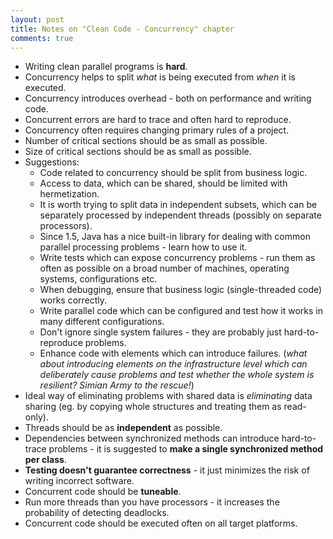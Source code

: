 ```yaml
---
layout: post
title: Notes on "Clean Code - Concurrency" chapter 
comments: true
---
```


  * Writing clean parallel programs is **hard**.
  * Concurrency helps to split _what_ is being executed from _when_ it is executed.
  * Concurrency introduces overhead - both on performance and writing code.
  * Concurrent errors are hard to trace and often hard to reproduce.
  * Concurrency often requires changing primary rules of a project.
  * Number of critical sections should be as small as possible.
  * Size of critical sections should be as small as possible.
  * Suggestions:
    * Code related to concurrency should be split from business logic.
    * Access to data, which can be shared, should be limited with hermetization.
    * It is worth trying to split data in independent subsets, which can be separately processed by independent threads (possibly on separate processors).
    * Since 1.5, Java has a nice built-in library for dealing with common parallel processing problems - learn how to use it.
    * Write tests which can expose concurrency problems - run them as often as possible on a broad number of machines, operating systems, configurations etc. 
    * When debugging, ensure that business logic (single-threaded code) works correctly.
    * Write parallel code which can be configured and test how it works in many different configurations.
    * Don't ignore single system failures - they are probably just hard-to-reproduce problems. 
    * Enhance code with elements which can introduce failures. (_what about introducing elements on the infrastructure level which can deliberately cause problems and test whether the whole system is resilient? Simian Army to the rescue!_)
  * Ideal way of eliminating problems with shared data is _eliminating_ data sharing (eg. by copying whole structures and treating them as read-only).
  * Threads should be as **independent** as possible.
  * Dependencies between synchronized methods can introduce hard-to-trace problems - it is suggested to **make a single synchronized method per class**.
  * **Testing doesn't guarantee correctness** - it just minimizes the risk of writing incorrect software.
  * Concurrent code should be **tuneable**.
  * Run more threads than you have processors - it increases the probability of detecting deadlocks.
  * Concurrent code should be executed often on all target platforms.
